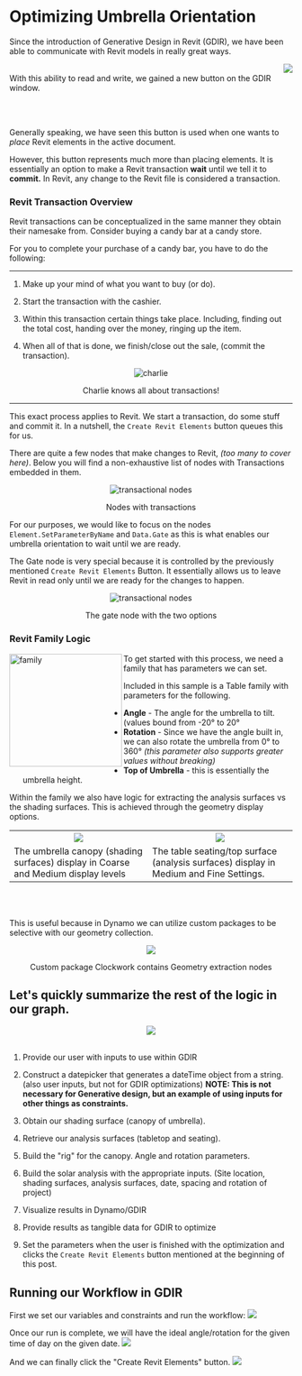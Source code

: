 # Optimizing Umbrella Orientation

Since the introduction of Generative Design in Revit (GDIR), we have been able to communicate with Revit models in really great ways.

<p align="left">
  <img align="right" src="PIE_UmbrellaOrientation_Detailed_01.png">
<br>
With this ability to read and write, we gained a new button on the GDIR window.
</p>

<br>
<br>

Generally speaking, we have seen this button is used when one wants to *place* Revit elements in the active document.

However, this button represents much more than placing elements. It is essentially an option to make a Revit transaction **wait** until we tell it to **commit.** In Revit, any change to the Revit file is considered a transaction. 

### Revit Transaction Overview

Revit transactions can be conceptualized in the same manner they obtain their namesake from. Consider buying a candy bar at a candy store. 

For you to complete your purchase of a candy bar, you have to do the following:

---

1. Make up your mind of what you want to buy (or do).

2. Start the transaction with the cashier.

3. Within this transaction certain things take place. Including, finding out the total cost, handing over the money, ringing up the item.

4. When all of that is done, we finish/close out the sale, (commit the transaction).

<div class="img-with-text" align="center">
    <img src="PIE_UmbrellaOrientation_Detailed_02.png" alt="charlie" />
    <p>Charlie knows all about transactions!</p>
</div>

---

This exact process applies to Revit. We start a transaction, do some stuff and commit it. In a nutshell, the `Create Revit Elements` button queues this for us.

There are quite a few nodes that make changes to Revit, *(too many to cover here)*. Below you will find a non-exhaustive list of nodes with Transactions embedded in them.

<div class="img-with-text" align="center">
    <img src="PIE_UmbrellaOrientation_Detailed_03.png" alt="transactional nodes" />
    <p>Nodes with transactions</p>
</div>

For our purposes, we would like to focus on the nodes `Element.SetParameterByName` and `Data.Gate` as this is what enables our umbrella orientation to wait until we are ready.

The Gate node is very special because it is controlled by the previously mentioned `Create Revit Elements` Button. It essentially allows us to leave Revit in read only until we are ready for the changes to happen.

<div class="img-with-text" align="center">
    <img src="PIE_UmbrellaOrientation_Detailed_04.png" alt="transactional nodes" />
    <p>The gate node with the two options</p>
</div>

### Revit Family Logic

<p>

<img src="PIE_UmbrellaOrientation_Detailed_05.jpg" alt="family" align="left" width="200"/>

To get started with this process, we need a family that has parameters we can set. 

Included in this sample is a Table family with parameters for the following.

- **Angle** - The angle for the umbrella to tilt. (values bound from -20° to 20°
- **Rotation** - Since we have the angle built in, we can also rotate the umbrella from 0° to 360° *(this parameter also supports greater values without breaking)*
- **Top of Umbrella** - this is essentially the umbrella height.

Within the family we also have logic for extracting the analysis surfaces vs the shading surfaces. This is achieved through the geometry display options.
</p>

<table style="width:100%">
<tr>
<th><img src="PIE_UmbrellaOrientation_Detailed_06.png"/></th>
 <th><img src="PIE_UmbrellaOrientation_Detailed_07.png"/></th>   
</tr>
<tr>
<td>The umbrella canopy (shading surfaces) display in Coarse and Medium display levels</td>
<td>The table seating/top surface (analysis surfaces) display in Medium and Fine Settings.</td>
</tr>
</table>
<br>
<br>

This is useful because in Dynamo we can utilize custom packages to be selective with our geometry collection.

<div class="img-with-text" align="center">
    <img src="PIE_UmbrellaOrientation_Detailed_08.png"/>
    <p>Custom package Clockwork contains Geometry extraction nodes</p>
</div>


## Let's quickly summarize the rest of the logic in our graph.

<div class="img-with-text" align="center">
    <img src="PIE_UmbrellaOrientation_Detailed_09.png"/>
</div>
<br>

1. Provide our user with inputs to use within GDIR

2. Construct a datepicker that generates a dateTime object from a string. (also user inputs, but not for GDIR optimizations) **NOTE: This is not necessary for Generative design, but an example of using inputs for other things as constraints.**

3. Obtain our shading surface (canopy of umbrella).

4. Retrieve our analysis surfaces (tabletop and seating).

5. Build the "rig" for the canopy. Angle and rotation parameters.

6. Build the solar analysis with the appropriate inputs. (Site location, shading surfaces, analysis surfaces, date, spacing and rotation of project)

7. Visualize results in Dynamo/GDIR

8. Provide results as tangible data for GDIR to optimize

9. Set the parameters when the user is finished with the optimization and clicks the `Create Revit Elements` button mentioned at the beginning of this post.

## Running our Workflow in GDIR

First we set our variables and constraints and run the workflow:
<img src="PIE_UmbrellaOrientation_Detailed_10.png"/>

Once our run is complete, we will have the ideal angle/rotation for the given time of day on the given date.
<img src="PIE_UmbrellaOrientation_Detailed_11.png"/>

And we can finally click the "Create Revit Elements" button.
<img src="PIE_UmbrellaOrientation_Detailed_12.gif"/>